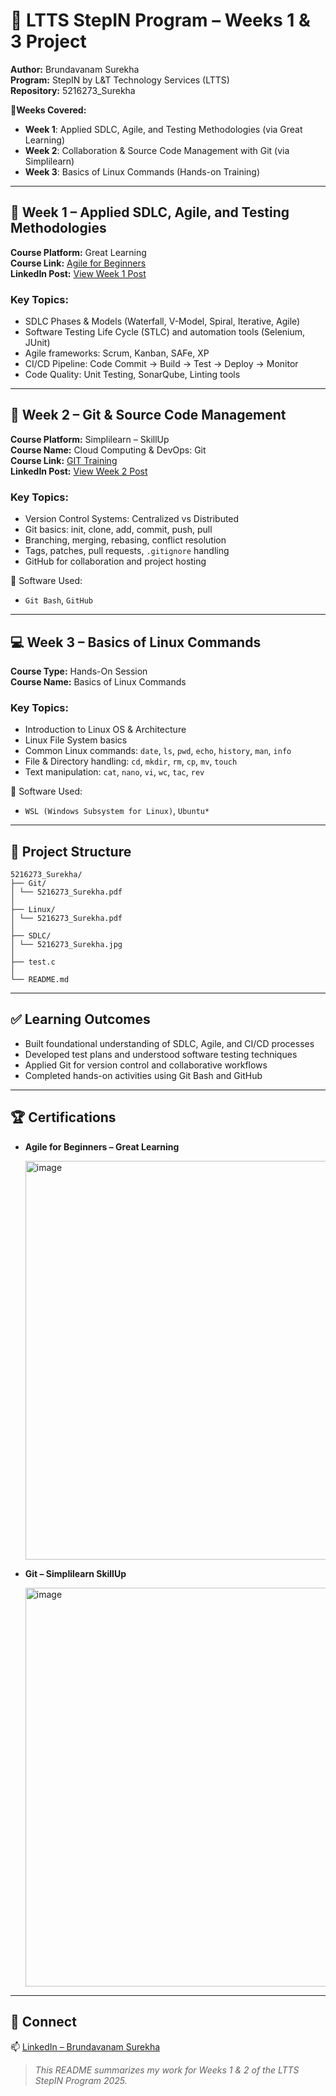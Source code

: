 # 🚀 LTTS StepIN Program – Weeks 1 & 3 Project 
**Author:** Brundavanam Surekha  
**Program:** StepIN by L&T Technology Services (LTTS)  
**Repository:** 5216273_Surekha  

📍**Weeks Covered:**
- **Week 1**: Applied SDLC, Agile, and Testing Methodologies (via Great Learning)
- **Week 2**: Collaboration & Source Code Management with Git (via Simplilearn)
- **Week 3**: Basics of Linux Commands (Hands-on Training)

---

## 📘 Week 1 – Applied SDLC, Agile, and Testing Methodologies

**Course Platform:** Great Learning  
**Course Link:** [Agile for Beginners](https://www.mygreatlearning.com/academy/learn-for-free/courses/agile-for-beginners)  
**LinkedIn Post:** [View Week 1 Post](https://www.linkedin.com/posts/surekha-brundavanam-66a07b260_agile-course-for-beginners-online-course-activity-7354481456678621186-8Euo)

### Key Topics:
- SDLC Phases & Models (Waterfall, V-Model, Spiral, Iterative, Agile)
- Software Testing Life Cycle (STLC) and automation tools (Selenium, JUnit)
- Agile frameworks: Scrum, Kanban, SAFe, XP
- CI/CD Pipeline: Code Commit → Build → Test → Deploy → Monitor
- Code Quality: Unit Testing, SonarQube, Linting tools

---

## 🧰 Week 2 – Git & Source Code Management

**Course Platform:** Simplilearn – SkillUp  
**Course Name:** Cloud Computing & DevOps: Git  
**Course Link:** [GIT Training](https://www.simplilearn.com/learn-git-basics-skillup)  
**LinkedIn Post:** [View Week 2 Post](https://www.linkedin.com/posts/surekha-brundavanam-66a07b260_surekha-brundavanam-has-successfully-completed-activity-7354482183492788225-lNyo)

### Key Topics:
- Version Control Systems: Centralized vs Distributed
- Git basics: init, clone, add, commit, push, pull
- Branching, merging, rebasing, conflict resolution
- Tags, patches, pull requests, `.gitignore` handling
- GitHub for collaboration and project hosting

🧪 Software Used:  
- `Git Bash`, `GitHub`

---

## 💻 Week 3 – Basics of Linux Commands

**Course Type:** Hands-On Session  
**Course Name:** Basics of Linux Commands

### Key Topics:
- Introduction to Linux OS & Architecture  
- Linux File System basics  
- Common Linux commands: `date`, `ls`, `pwd`, `echo`, `history`, `man`, `info`  
- File & Directory handling: `cd`, `mkdir`, `rm`, `cp`, `mv`, `touch`  
- Text manipulation: `cat`, `nano`, `vi`, `wc`, `tac`, `rev`
  
🧪 Software Used: 
- `WSL (Windows Subsystem for Linux)`, `Ubuntu*`

---
## 📁 Project Structure
```
5216273_Surekha/
├── Git/
│ └── 5216273_Surekha.pdf
│
├── Linux/
│ └── 5216273_Surekha.pdf
│
├── SDLC/
│ └── 5216273_Surekha.jpg
│
├── test.c
│
└── README.md
```
---

## ✅ Learning Outcomes

- Built foundational understanding of SDLC, Agile, and CI/CD processes
- Developed test plans and understood software testing techniques
- Applied Git for version control and collaborative workflows
- Completed hands-on activities using Git Bash and GitHub

---

## 🏆 Certifications

- **Agile for Beginners – Great Learning**
  
  <img width="1376" height="638" alt="image" src="https://github.com/user-attachments/assets/2656ceb2-095f-4bcd-82ec-7980727e9113" />

- **Git – Simplilearn SkillUp**
  
  <img width="1376" height="638" alt="image" src="https://github.com/user-attachments/assets/af7e417f-d089-4355-a7c6-52399110a3f7" />

---


## 🔗 Connect

📫 [LinkedIn – Brundavanam Surekha](https://linkedin.com/in/surekha-brundavanam-66a07b260)

> _This README summarizes my work for Weeks 1 & 2 of the LTTS StepIN Program 2025._
